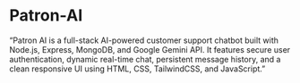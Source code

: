 # Patron-AI
“Patron AI is a full-stack AI-powered customer support chatbot built with Node.js, Express, MongoDB, and Google Gemini API. It features secure user authentication, dynamic real-time chat, persistent message history, and a clean responsive UI using HTML, CSS, TailwindCSS, and JavaScript.”
